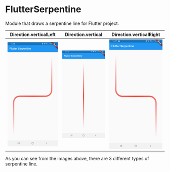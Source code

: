 # FlutterSerpentine
Module that draws a serpentine line for Flutter project.

| Direction.verticalLeft        | Direction.vertical           | Direction.verticalRight  |
| ------------- |---------------| ------|
| ![Alt text](https://github.com/dariobrux/FlutterSerpentine/blob/main/flutter_serpentine/files/verticalLeft.jpg?raw=true "Title")      | ![Alt text](https://github.com/dariobrux/FlutterSerpentine/blob/main/flutter_serpentine/files/vertical.jpg?raw=true "Title") | ![Alt text](https://github.com/dariobrux/FlutterSerpentine/blob/main/flutter_serpentine/files/verticalRight.jpg?raw=true "Title") |

As you can see from the images above, there are 3 different types of serpentine line.
